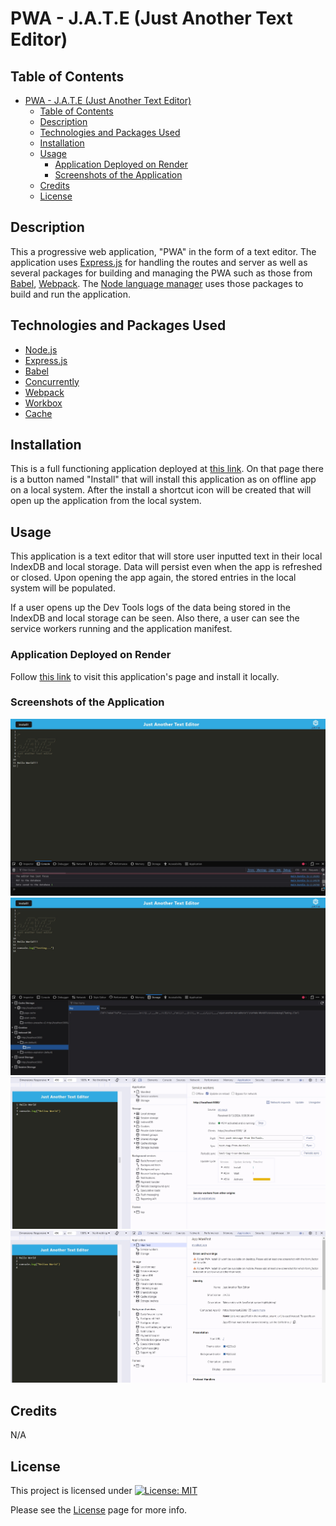 # PWA - J.A.T.E (Just Another Text Editor)

## Table of Contents

- [PWA - J.A.T.E (Just Another Text Editor)](#pwa---jate-just-another-text-editor)
  - [Table of Contents](#table-of-contents)
  - [Description](#description)
  - [Technologies and Packages Used](#technologies-and-packages-used)
  - [Installation](#installation)
  - [Usage](#usage)
    - [Application Deployed on Render](#application-deployed-on-render)
    - [Screenshots of the Application](#screenshots-of-the-application)
  - [Credits](#credits)
  - [License](#license)

## Description

This a progressive web application, "PWA" in the form of a text editor. The application uses [Express.js](https://expressjs.com/) for handling the routes and server as well as several packages for building and managing the PWA such as those from [Babel](https://babeljs.io/docs/usage), [Webpack](https://webpack.js.org/guides/getting-started/). The [Node language manager](https://expressjs.com/) uses those packages to build and run the application.

## Technologies and Packages Used

- [Node.js](https://nodejs.org/en)
- [Express.js](https://expressjs.com/)
- [Babel]()
- [Concurrently]()
- [Webpack]()
- [Workbox]()
- [Cache]()
  
## Installation

This is a full functioning application deployed at [this link](https://pwa-jate-zgyl.onrender.com/). On that page there is a button named "Install" that will install this application as on offline app on a local system. After the install a shortcut icon will be created that will open up the application from the local system.

## Usage

This application is a text editor that will store user inputted text in their local IndexDB and local storage. Data will persist even when the app is refreshed or closed. Upon opening the app again, the stored entries in the local system will be populated.

If a user opens up the Dev Tools logs of the data being stored in the IndexDB and local storage can be seen. Also there, a user can see the service workers running and the application manifest.

### Application Deployed on Render

Follow [this link](https://pwa-jate-zgyl.onrender.com/) to visit this application's page and install it locally.

### Screenshots of the Application

![App In Browser](images/jate-pwa-screen1.jpg)
![App Running Locally](images/jate-pwa-screen2.jpg)
![Service Worker](images/jate-pwa-screen3.jpg)
![Manifest File](images/jate-pwa-screen4.jpg)

## Credits

N/A
  
## License

This project is licensed under [![License: MIT](https://img.shields.io/badge/License-MIT-yellow.svg)](https://opensource.org/licenses/MIT)

Please see the [License](https://opensource.org/licenses/MIT) page for more info.

